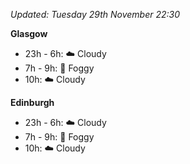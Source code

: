 *Updated: Tuesday 29th November 22:30*

**Glasgow**

* 23h - 6h: :cloud: Cloudy
* 7h - 9h: :foggy: Foggy
* 10h: :cloud: Cloudy

**Edinburgh**

* 23h - 6h: :cloud: Cloudy
* 7h - 9h: :foggy: Foggy
* 10h: :cloud: Cloudy
